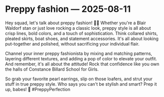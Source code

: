 # Preppy fashion — 2025-08-11

Hey squad, let's talk about preppy fashion! 🎀👔 Whether you're a Blair Waldorf stan or just love rocking a classic look, preppy style is all about crisp lines, bold colors, and a touch of sophistication. Think collared shirts, pleated skirts, boat shoes, and statement accessories. It's all about looking put-together and polished, without sacrificing your individual flair.

Channel your inner preppy fashionista by mixing and matching patterns, layering different textures, and adding a pop of color to elevate your outfit. And remember, it's all about the attitude! Rock that confidence like you own the halls of Constance Billard School for Girls.

So grab your favorite pearl earrings, slip on those loafers, and strut your stuff in true preppy style. Who says you can't be stylish and smart? Prep it up, babes! 💖 #PreppyPerfection